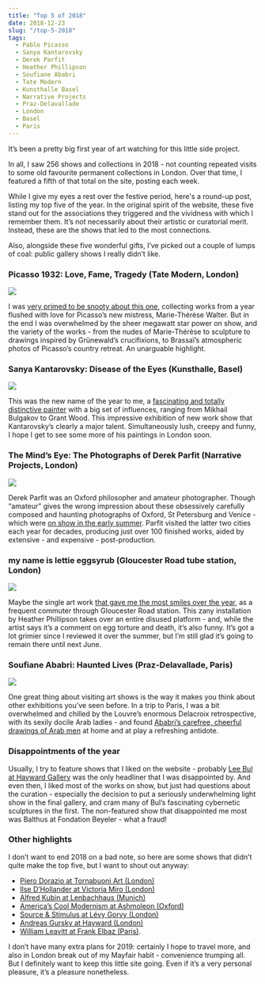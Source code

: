 ```yaml
---
title: "Top 5 of 2018"
date: 2018-12-23
slug: "/top-5-2018"
tags:
  - Pablo Picasso
  - Sanya Kantarovsky
  - Derek Parfit
  - Heather Phillipson
  - Soufiane Ababri
  - Tate Modern
  - Kunsthalle Basel
  - Narrative Projects
  - Praz-Delavallade
  - London
  - Basel
  - Paris 
---
```


It’s been a pretty big first year of art watching for this little side project.

In all, I saw 256 shows and collections in 2018 - not counting repeated visits to some old favourite permanent collections in London. Over that time, I featured a fifth of that total on the site, posting each week.

While I give my eyes a rest over the festive period, here's a round-up post, listing my top five of the year. In the original spirit of the website, these five stand out for the associations they triggered and the vividness with which I remember them. It’s not necessarily about their artistic or curatorial merit. Instead, these are the shows that led to the most connections.

Also, alongside these five wonderful gifts, I’ve picked out a couple of lumps of coal: public gallery shows I really didn’t like.

### Picasso 1932: Love, Fame, Tragedy (Tate Modern, London)

![](/picasso-tate.png)

I was [very primed to be snooty about this one](http://artangled.com/2018/04/08/picasso-tate/), collecting works from a year flushed with love for Picasso’s new mistress, Marie-Thérèse Walter. But in the end I was overwhelmed by the sheer megawatt star power on show, and the variety of the works - from the nudes of Marie-Thérèse to sculpture to drawings inspired by Grünewald’s crucifixions, to Brassaï’s atmospheric photos of Picasso’s country retreat. An unarguable highlight.

### Sanya Kantarovsky: Disease of the Eyes (Kunsthalle, Basel)

![](/kantarovsky-kunsthalle.jpg)

This was the new name of the year to me, a [fascinating and totally distinctive painter](http://artangled.com/2018/09/23/kantarovsky-kunsthalle/) with a big set of influences, ranging from Mikhail Bulgakov to Grant Wood. This impressive exhibition of new work show that Kantarovsky’s clearly a major talent. Simultaneously lush, creepy and funny, I hope I get to see some more of his paintings in London soon.

### The Mind’s Eye: The Photographs of Derek Parfit (Narrative Projects, London)

![](/parfit-narrative.jpg)

Derek Parfit was an Oxford philosopher and amateur photographer. Though “amateur” gives the wrong impression about these obsessively carefully composed and haunting photographs of Oxford, St Petersburg and Venice - which were [on show in the early summer](http://artangled.com/2018/06/10/parfit-narrative/). Parfit visited the latter two cities each year for decades, producing just over 100 finished works, aided by extensive - and expensive - post-production.

### my name is lettie eggsyrub (Gloucester Road tube station, London)

![](/eggysrub-gloucester.jpg)

Maybe the single art work [that gave me the most smiles over the year](http://artangled.com/2018/07/21/eggysrub-gloucester/), as a frequent commuter through Gloucester Road station. This zany installation by Heather Phillipson takes over an entire disused platform - and, while the artist says it’s a comment on egg torture and death, it’s also funny. It’s got a lot grimier since I reviewed it over the summer, but I’m still glad it’s going to remain there until next June.

### Soufiane Ababri: Haunted Lives (Praz-Delavallade, Paris)

![](/ababri-praz.jpg)

One great thing about visiting art shows is the way it makes you think about  other exhibitions you’ve seen before. In a trip to Paris, I was a bit overwhelmed and chilled by the Louvre’s enormous Delacroix retrospective, with its sexily docile Arab ladies - and found [Ababri’s carefree, cheerful drawings of Arab men](http://artangled.com/2018/05/27/ababri-praz/) at home and at play a refreshing antidote.

### Disappointments of the year
Usually, I try to feature shows that I liked on the website - probably [Lee Bul at Hayward Gallery](http://artangled.com/2018/07/28/bul-hayward/) was the only headliner that I was disappointed by. And even then, I liked most of the works on show, but just had questions about the curation - especially the decision to put a seriously underwhelming light show in the final gallery, and cram many of Bul’s fascinating cybernetic sculptures in the first. The non-featured show that disappointed me most was Balthus at Fondation Beyeler - what a fraud!

### Other highlights
I don’t want to end 2018 on a bad note, so here are some shows that didn’t quite make the top five, but I want to shout out anyway:
* [Piero Dorazio at Tornabuoni Art (London)](http://artangled.com/2018/02/04/dorazio-tornabuoni/)
* [Ilse D’Hollander at Victoria Miro (London)](http://artangled.com/2018/11/25/dhollander-victoriamiro/)
* [Alfred Kubin at Lenbachhaus (Munich)](http://artangled.com/2018/11/18/kubin-lenbachhaus/)
* [America’s Cool Modernism at Ashmoleon (Oxford)](http://artangled.com/2018/06/30/ault-ashmoleon/)
* [Source & Stimulus at Lévy Gorvy (London)](http://artangled.com/2018/04/01/laing-levy-gorvy/)
* [Andreas Gursky at Hayward (London)](http://artangled.com/2018/02/25/gursky-hayward/)
* [William Leavitt at Frank Elbaz (Paris)](http://artangled.com/2018/05/20/leavitt-elbaz/).

I don’t have many extra plans for 2019: certainly I hope to travel more, and also in London break out of my Mayfair habit - convenience trumping all. But I definitely want to keep this little site going. Even if it’s a very personal pleasure, it’s a pleasure nonetheless.
